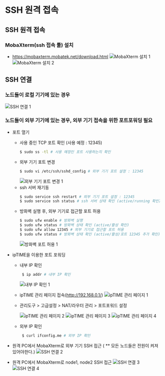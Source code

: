 # SSH 원격 접속

## SSH 원격 접속

### MobaXterm(ssh 접속 툴) 설치 
- https://mobaxterm.mobatek.net/download.html
![MobaXterm 설치 1](./images/k8s/mobaxterm설치_1.png)
![MobaXterm 설치 2](./images/k8s/mobaxterm설치_2.png)

## SSH 연결
### 노드들이 로컬 기기에 있는 경우
![SSH 연결 1](./images/k8s/ssh연결_1.jpg)
### 노드들이 외부 기기에 있는 경우, 외부 기기 접속을 위한 포트포워딩 필요
- 포트 열기
  - 사용 중인 TCP 포트 확인 (사용 예정 : 12345)
    ```bash
    $ sudo ss -tl # 사용 예정인 포트 사용하는지 확인
    ```
  - 외부 기기 포트 변경
    ```bash
    $ sudo vi /etc/ssh/sshd_config # 외부 기기 포트 설정 : 12345
    ```
    ![외부 기기 포트 변경 1](./images/k8s/외부기기포트변경_1.png)
  - ssh 서버 재기동
    ```bash
    $ sudo service ssh restart # 외부 기기 포트 설정 : 12345
    $ sudo service ssh status # ssh 서버 상태 확인 (active/running 확인)
    ```
  - 방화벽 실행 후, 외부 기기로 접근할 포트 허용
    ```bash
    $ sudo ufw enable # 방화벽 실행
    $ sudo ufw status # 방화벽 상태 확인 (active/활성 확인)
    $ sudo ufw allow 12345 # 외부 기기로 접근할 포트 허용
    $ sudo ufw status # 방화벽 상태 확인 (active/활성/포트 12345 추가 확인)
    ```
    ![방화벽 포트 허용 1](./images/k8s/방화벽포트허용_1.jpg)

- ipTIME을 이용한 포트 포워딩
  - 내부 IP 확인
    ```bash
     $ ip addr # 내부 IP 확인
    ```
    ![내부 IP 확인 1](./images/k8s/내부IP확인_1.jpg)
  - ipTIME 관리 페이지 접속(http://192.168.0.1/)
    ![ipTIME 관리 페이지 1](./images/k8s/iptime_1.jpg)
  - 관리도구 > 고급설정 > NAT/라우터 관리 > 포트포워드 설정

    ![ipTIME 관리 페이지 2](./images/k8s/iptime_2.jpg)
    ![ipTIME 관리 페이지 3](./images/k8s/iptime_3.jpg)
    ![ipTIME 관리 페이지 4](./images/k8s/iptime_4.png)
  - 외부 IP 확인
    ```bash
     $ curl ifconfig.me # 외부 IP 확인
    ```
- 원격 PC에서 MobaXterm로 외부 기기 SSH 접근 ( ** 모든 노드들은 전원이 켜져 있어야한다.)
  ![SSH 연결 2](./images/k8s/ssh연결_2.png)
- 원격 PC에서 MobaXterm로 node1, node2 SSH 접근
  ![SSH 연결 3](./images/k8s/ssh연결_3.png)
  ![SSH 연결 4](./images/k8s/ssh연결_4.png)
